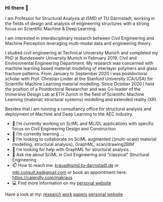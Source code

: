 ### Hi there 👋

I am Professor for Structural Analysis at ISMD of TU Darmstadt, working in the fields of design and analysis of engineering structures with a strong focus on Scientific Machine & Deep Learning. 

I am interested in interdisciplinary research between Civil Engineering and Machine Perception leveraging multi-modal data and engineering theory.

I studied civil engineering at Technical University Munich and completed my PhD at Bundeswehr University Munich in February 2019, Civil and Environmental Engineering Department. My research was concerned with machine learning based material modelling of interlayer polymers and glass fracture patterns. From January to September 2020 i was postdoctoral scholar with Prof. Christian Linder at the Stanford University (CA/USA) for Scientific Machine Learning material modelling. Since October 2020 I held the position of a Postdoctoral Researcher and was Co-leader of the Immersive Design Lab at ETH Zurich in the field of Scientific Machine Learning {material; structural systems} modelling and extended reality (XR).

Besides that i am running a consultancy office for structural analysis and deployment of Machine and Deep Learning to the AEC industry.


- 🔭 I’m currently working on SciML and ML/DL applications with specific focus on Civil Engineering Design and Construction
- 🌱 I’m currently learning ...
- 👯 I’m looking to collaborate on SciML augmented {(multi-scale) material modelling, structural analysis}, GraphML, scan/drawing2BIM
- 🤔 I’m looking for help with GraphML for structural analysis
- 💬 Ask me about SciML in Civil Engineering and "classical" Structural Engineering
- 📫 How to reach me: kraus@ismd.tu-darmstadt.de   or   mki.consult.kg@gmail.com    or book an appointment here: https://calendly.com/makraus
- 💻 Find more information on my [personal website](https://mkrausai.com)

Have a look at my:
[research work](https://github.com/mkrausAi/mkrausAI.github.io/blob/main/ResearchWork/)
[papers](https://scholar.google.com/citations?hl=de&user=Z0dBOV0AAAAJ&view_op=list_works&sortby=pubdate)
[personal website](https://mkrausai.com)

